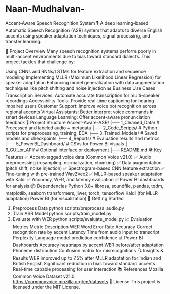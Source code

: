 # Naan-Mudhalvan-
Accent-Aware Speech Recognition System 🎙️
A deep learning-based Automatic Speech Recognition (ASR) system that adapts to diverse English accents using speaker adaptation techniques, signal processing, and transfer learning.

🧠 Project Overview
Many speech recognition systems perform poorly in multi-accent environments due to bias toward standard dialects. This project tackles that challenge by:

Using CNNs and RNNs/LSTMs for feature extraction and sequence modeling
Implementing MLLR (Maximum Likelihood Linear Regression) for speaker adaptation
Enhancing model generalization with data augmentation techniques like pitch shifting and noise injection
📊 Business Use Cases
Transcription Services: Automate accurate transcription for multi-speaker recordings
Accessibility Tools: Provide real-time captioning for hearing-impaired users
Customer Support: Improve voice bot recognition across regional accents
Virtual Assistants: Better interpret voice commands in smart devices
Language Learning: Offer accent-aware pronunciation feedback
📁 Project Structure
Accent-Aware-ASR/
├── 1_Cleaned_Data/              # Processed and labeled audio + metadata
├── 2_Code_Scripts/              # Python scripts for preprocessing, training, EDA
├── 3_Trained_Models/            # Saved models and checkpoints
├── 4_Reports/                   # Evaluation results and metrics
├── 5_PowerBI_Dashboard/         # CSVs for Power BI visuals
├── 6_GUI_or_API/                # Optional interface or deployment
├── README.md
🛠️ Key Features
✅ Accent-tagged voice data (Common Voice v21.0)
✅ Audio preprocessing (resampling, normalization, chunking)
✅ Data augmentation (pitch shift, noise injection)
✅ Spectrogram-based CNN feature extraction
✅ Fine-tuning with pre-trained Wav2Vec2
✅ MLLR-based speaker adaptation with Kaldi
✅ Accuracy, WER, and latency evaluation
✅ Power BI dashboards for analysis
📦 Dependencies
Python 3.8+
librosa, soundfile, pandas, tqdm, matplotlib, seaborn
transformers, jiwer, torch, tensorflow
Kaldi (for MLLR adaptation)
Power BI (for visualization)
🚀 Getting Started
1. Preprocess Data
python scripts/preprocess_audio.py
2. Train ASR Model
python scripts/train_model.py
3. Evaluate with WER
python scripts/evaluate_model.py
📈 Evaluation Metrics
Metric	Description
WER	Word Error Rate
Accuracy	Correct recognition rate by accent
Latency	Time from audio input to transcript
Perplexity	Language model prediction confidence
📊 Power BI Dashboards
Accuracy heatmaps by accent
WER before/after adaptation
Phoneme distribution
Confusion matrix for misrecognitions
🔍 Insights & Results
WER improved up to 7.5% after MLLR adaptation for Indian and British English
Significant reduction in bias toward standard accents
Real-time capable processing for user interaction
📚 References
Mozilla Common Voice Dataset v21.0
https://commonvoice.mozilla.org/en/datasets
📌 License
This project is licensed under the MIT License.
